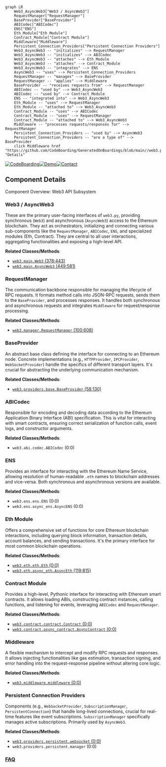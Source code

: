 ```mermaid
graph LR
    Web3_AsyncWeb3["Web3 / AsyncWeb3"]
    RequestManager["RequestManager"]
    BaseProvider["BaseProvider"]
    ABICodec["ABICodec"]
    ENS["ENS"]
    Eth_Module["Eth Module"]
    Contract_Module["Contract Module"]
    Middleware["Middleware"]
    Persistent_Connection_Providers["Persistent Connection Providers"]
    Web3_AsyncWeb3 -- "initializes" --> RequestManager
    Web3_AsyncWeb3 -- "initializes" --> ABICodec
    Web3_AsyncWeb3 -- "attaches" --> Eth_Module
    Web3_AsyncWeb3 -- "attaches" --> Contract_Module
    Web3_AsyncWeb3 -- "integrates" --> ENS
    AsyncWeb3 -- "uses" --> Persistent_Connection_Providers
    RequestManager -- "manages" --> BaseProvider
    RequestManager -- "applies" --> Middleware
    BaseProvider -- "receives requests from" --> RequestManager
    ABICodec -- "used by" --> Web3_AsyncWeb3
    ABICodec -- "used by" --> Contract_Module
    ENS -- "integrated into" --> Web3_AsyncWeb3
    Eth_Module -- "uses" --> RequestManager
    Eth_Module -- "attached to" --> Web3_AsyncWeb3
    Contract_Module -- "uses" --> ABICodec
    Contract_Module -- "uses" --> RequestManager
    Contract_Module -- "attached to" --> Web3_AsyncWeb3
    Middleware -- "processes requests/responses for" --> RequestManager
    Persistent_Connection_Providers -- "used by" --> AsyncWeb3
    Persistent_Connection_Providers -- "are a type of" --> BaseProvider
    click Middleware href "https://github.com/CodeBoarding/GeneratedOnBoardings/blob/main//web3.py/Middleware.md" "Details"
```
[![CodeBoarding](https://img.shields.io/badge/Generated%20by-CodeBoarding-9cf?style=flat-square)](https://github.com/CodeBoarding/GeneratedOnBoardings)[![Demo](https://img.shields.io/badge/Try%20our-Demo-blue?style=flat-square)](https://www.codeboarding.org/demo)[![Contact](https://img.shields.io/badge/Contact%20us%20-%20contact@codeboarding.org-lightgrey?style=flat-square)](mailto:contact@codeboarding.org)

## Component Details

Component Overview: Web3 API Subsystem

### Web3 / AsyncWeb3
These are the primary user-facing interfaces of `web3.py`, providing synchronous (`Web3`) and asynchronous (`AsyncWeb3`) access to the Ethereum blockchain. They act as orchestrators, initializing and connecting various sub-components like the `RequestManager`, `ABICodec`, `ENS`, and specialized modules (Eth, Contract). They are central to all user interactions, aggregating functionalities and exposing a high-level API.


**Related Classes/Methods**:

- <a href="https://github.com/ethereum/web3.py/blob/master/web3/main.py#L378-L443" target="_blank" rel="noopener noreferrer">`web3.main.Web3` (378:443)</a>
- <a href="https://github.com/ethereum/web3.py/blob/master/web3/main.py#L449-L581" target="_blank" rel="noopener noreferrer">`web3.main.AsyncWeb3` (449:581)</a>


### RequestManager
The communication backbone responsible for managing the lifecycle of RPC requests. It formats method calls into JSON-RPC requests, sends them to the `BaseProvider`, and processes responses. It handles both synchronous and asynchronous requests and integrates `Middleware` for request/response processing.


**Related Classes/Methods**:

- <a href="https://github.com/ethereum/web3.py/blob/master/web3/manager.py#L100-L608" target="_blank" rel="noopener noreferrer">`web3.manager.RequestManager` (100:608)</a>


### BaseProvider
An abstract base class defining the interface for connecting to an Ethereum node. Concrete implementations (e.g., `HTTPProvider`, `IPCProvider`, `WebSocketProvider`) handle the specifics of different transport layers. It's crucial for abstracting the underlying communication mechanism.


**Related Classes/Methods**:

- <a href="https://github.com/ethereum/web3.py/blob/master/web3/providers/base.py#L58-L130" target="_blank" rel="noopener noreferrer">`web3.providers.base.BaseProvider` (58:130)</a>


### ABICodec
Responsible for encoding and decoding data according to the Ethereum Application Binary Interface (ABI) specification. This is vital for interacting with smart contracts, ensuring correct serialization of function calls, event logs, and constructor arguments.


**Related Classes/Methods**:

- `web3.abi.codec.ABICodec` (0:0)


### ENS
Provides an interface for interacting with the Ethereum Name Service, allowing resolution of human-readable `.eth` names to blockchain addresses and vice-versa. Both synchronous and asynchronous versions are available.


**Related Classes/Methods**:

- `web3.ens.ens.ENS` (0:0)
- `web3.ens.async_ens.AsyncENS` (0:0)


### Eth Module
Offers a comprehensive set of functions for core Ethereum blockchain interactions, including querying block information, transaction details, account balances, and sending transactions. It's the primary interface for most common blockchain operations.


**Related Classes/Methods**:

- <a href="https://github.com/ethereum/web3.py/blob/master/web3/eth/eth.py#L0-L0" target="_blank" rel="noopener noreferrer">`web3.eth.eth.Eth` (0:0)</a>
- <a href="https://github.com/ethereum/web3.py/blob/master/web3/eth/async_eth.py#L119-L815" target="_blank" rel="noopener noreferrer">`web3.eth.async_eth.AsyncEth` (119:815)</a>


### Contract Module
Provides a high-level, Pythonic interface for interacting with Ethereum smart contracts. It allows loading ABIs, constructing contract instances, calling functions, and listening for events, leveraging `ABICodec` and `RequestManager`.


**Related Classes/Methods**:

- <a href="https://github.com/ethereum/web3.py/blob/master/web3/contract/contract.py#L0-L0" target="_blank" rel="noopener noreferrer">`web3.contract.contract.Contract` (0:0)</a>
- <a href="https://github.com/ethereum/web3.py/blob/master/web3/contract/async_contract.py#L0-L0" target="_blank" rel="noopener noreferrer">`web3.contract.async_contract.AsyncContract` (0:0)</a>


### Middleware
A flexible mechanism to intercept and modify RPC requests and responses. It allows injecting functionalities like gas estimation, transaction signing, and error handling into the request-response pipeline without altering core logic.


**Related Classes/Methods**:

- <a href="https://github.com/ethereum/web3.py/blob/master/conftest.py#L0-L0" target="_blank" rel="noopener noreferrer">`web3.middleware.middleware` (0:0)</a>


### Persistent Connection Providers
Components (e.g., `WebSocketProvider`, `SubscriptionManager`, `PersistentConnection`) that handle long-lived connections, crucial for real-time features like event subscriptions. `SubscriptionManager` specifically manages active subscriptions. Primarily used by `AsyncWeb3`.


**Related Classes/Methods**:

- <a href="https://github.com/ethereum/web3.py/blob/master/web3/providers/persistent/websocket.py#L0-L0" target="_blank" rel="noopener noreferrer">`web3.providers.persistent.websocket` (0:0)</a>
- `web3.providers.persistent.manager` (0:0)




### [FAQ](https://github.com/CodeBoarding/GeneratedOnBoardings/tree/main?tab=readme-ov-file#faq)